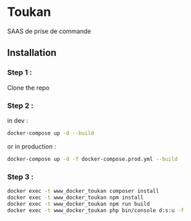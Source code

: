 # Toukan

SAAS de prise de commande
## Installation

### Step 1 : 
Clone the repo

### Step 2 :
in dev :
```bash
docker-compose up -d --build
```
or in production :
```bash
docker-compose up -d -f docker-compose.prod.yml --build
```

### Step 3 :
```bash
docker exec -t www_docker_toukan composer install
docker exec -t www_docker_toukan npm install
docker exec -t www_docker_toukan npm run build
docker exec -t www_docker_toukan php bin/console d:s:u -f
```